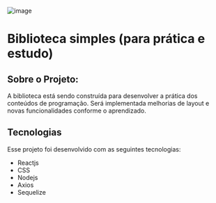 ![image](https://user-images.githubusercontent.com/79814692/123657583-4ccff580-d807-11eb-8706-c5d047f7b821.png)

# Biblioteca simples (para prática e estudo)

## Sobre o Projeto:
A biblioteca está sendo construída para desenvolver a prática dos conteúdos de programação. Será implementada melhorias de layout e novas funcionalidades conforme o aprendizado.

## Tecnologias
Esse projeto foi desenvolvido com as seguintes tecnologias:

- Reactjs
- CSS
- Nodejs
- Axios
- Sequelize
